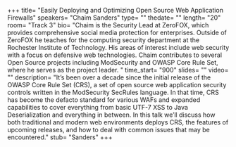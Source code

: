 +++
title= "Easily Deploying and Optimizing Open Source Web Application Firewalls"
speakers= "Chaim Sanders"
type= ""
thedate= ""
length= "20"
room= "Track 3"
bio= "Chaim is the Security Lead at ZeroFOX, which provides comprehensive social media protection for enterprises. Outside of ZeroFOX he teaches for the computing security department at the Rochester Institute of Technology. His areas of interest include web security with a focus on defensive web technologies. Chaim contributes to several Open Source projects including ModSecurity and OWASP Core Rule Set, where he serves as the project leader. "
time_start= "900"
slides= ""
video= ""
description= "It’s been over a decade since the initial release of the OWASP Core Rule Set (CRS), a set of open source web application security controls written in the ModSecurity SecRules language. In that time, CRS has become the defacto standard for various WAFs and expanded capabilities to cover everything from basic UTF-7 XSS to Java Deserialization and everything in between. In this talk we’ll discuss how both traditional and modern web environments deploys CRS, the features of upcoming releases, and how to deal with common issues that may be encountered."
stub= "Sanders"
+++
